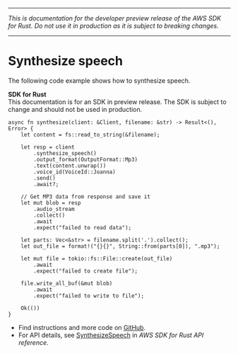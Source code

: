 --------

 *This is documentation for the developer preview release of the AWS SDK for Rust\. Do not use it in production as it is subject to breaking changes\.* 

--------

# Synthesize speech<a name="polly_SynthesizeSpeech_rust_topic"></a>

The following code example shows how to synthesize speech\.

**SDK for Rust**  
This documentation is for an SDK in preview release\. The SDK is subject to change and should not be used in production\.
  

```
async fn synthesize(client: &Client, filename: &str) -> Result<(), Error> {
    let content = fs::read_to_string(&filename);

    let resp = client
        .synthesize_speech()
        .output_format(OutputFormat::Mp3)
        .text(content.unwrap())
        .voice_id(VoiceId::Joanna)
        .send()
        .await?;

    // Get MP3 data from response and save it
    let mut blob = resp
        .audio_stream
        .collect()
        .await
        .expect("failed to read data");

    let parts: Vec<&str> = filename.split('.').collect();
    let out_file = format!("{}{}", String::from(parts[0]), ".mp3");

    let mut file = tokio::fs::File::create(out_file)
        .await
        .expect("failed to create file");

    file.write_all_buf(&mut blob)
        .await
        .expect("failed to write to file");

    Ok(())
}
```
+  Find instructions and more code on [GitHub](https://github.com/awsdocs/aws-doc-sdk-examples/tree/main/rust_dev_preview/polly#code-examples)\. 
+  For API details, see [SynthesizeSpeech](https://awslabs.github.io/aws-sdk-rust/) in *AWS SDK for Rust API reference*\. 